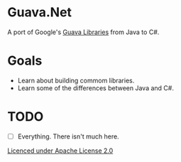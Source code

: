 Guava.Net
=========

A port of Google's [Guava Libraries](https://code.google.com/p/guava-libraries/) from Java to C#.

Goals
=========
- Learn about building commom libraries.
- Learn some of the differences between Java and C#.

TODO
=========
- [ ] Everything.  There isn't much here.

[Licenced under Apache License 2.0](http://www.apache.org/licenses/LICENSE-2.0)
